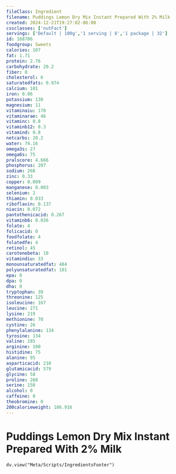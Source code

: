 ```yaml
---
fileClass: Ingredient
filename: Puddings Lemon Dry Mix Instant Prepared With 2% Milk
created: 2024-12-21T19:27:02-06:00
cssclasses: ['nutFact']
servings: ['Default | 100g','1 serving | 8','1 package | 32']
id: 168786
foodgroup: Sweets
calories: 107
fat: 1.71
protein: 2.76
carbohydrate: 20.2
fiber: 0
cholesterol: 6
saturatedfats: 0.974
calcium: 101
iron: 0.06
potassium: 130
magnesium: 11
vitaminaiu: 170
vitaminarae: 46
vitaminc: 0.8
vitaminb12: 0.3
vitamind: 0.8
netcarbs: 20.2
water: 74.16
omega3s: 27
omega6s: 75
pralscore: 4.666
phosphorus: 207
sodium: 268
zinc: 0.33
copper: 0.009
manganese: 0.003
selenium: 2
thiamin: 0.033
riboflavin: 0.137
niacin: 0.072
pantothenicacid: 0.267
vitaminb6: 0.036
folate: 4
folicacid: 0
foodfolate: 4
folatedfe: 4
retinol: 45
carotenebeta: 10
vitamindiu: 33
monounsaturatedfat: 484
polyunsaturatedfat: 101
epa: 0
dpa: 0
dha: 0
tryptophan: 39
threonine: 125
isoleucine: 167
leucine: 271
lysine: 219
methionine: 70
cystine: 26
phenylalanine: 134
tyrosine: 134
valine: 185
arginine: 100
histidine: 75
alanine: 95
asparticacid: 210
glutamicacid: 579
glycine: 58
proline: 268
serine: 150
alcohol: 0
caffeine: 0
theobromine: 0
200calorieweight: 186.916
---
```


# Puddings Lemon Dry Mix Instant Prepared With 2% Milk

```dataviewjs
dv.view("Meta/Scripts/IngredientsFooter")
```